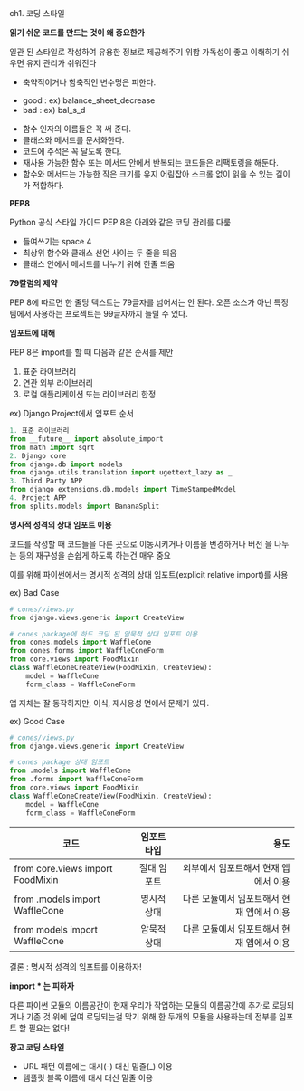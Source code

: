 ch1. 코딩 스타일

**읽기 쉬운 코드를 만드는 것이 왜 중요한가**

일관 된 스타일로 작성하여 유용한 정보로 제공해주기 위함
가독성이 좋고 이해하기 쉬우면 유지 관리가 쉬워진다
* 축약적이거나 함축적인 변수명은 피한다.
- good : ex) balance_sheet_decrease
- bad : ex) bal_s_d
* 함수 인자의 이름들은 꼭 써 준다.
* 클래스와 메서드를 문서화한다.
* 코드에 주석은 꼭 달도록 한다.
* 재사용 가능한 함수 또는 메서드 안에서 반복되는 코드들은 리팩토링을 해둔다.
* 함수와 메서드는 가능한 작은 크기를 유지 어림잡아 스크롤 없이 읽을 수 있는 길이가 적합하다.

**PEP8**

Python 공식 스타일 가이드
PEP 8은 아래와 같은 코딩 관례를 다룸

* 들여쓰기는 space 4
* 최상위 함수와 클래스 선언 사이는 두 줄을 띄움
* 클래스 안에서 메서드를 나누기 위해 한줄 띄움

**79칼럼의 제약**

PEP 8에 따르면 한 줄당 텍스트는 79글자를 넘어서는 안 된다.
오픈 소스가 아닌 특정 팀에서 사용하는 프로젝트는 99글자까지 늘릴 수 있다.

**임포트에 대해**

PEP 8은 import를 할 때 다음과 같은 순서를 제안

1. 표준 라이브러리
2. 연관 외부 라이브러리
3. 로컬 애플리케이션 또는 라이브러리 한정


ex) Django Project에서 임포트 순서
```python
1. 표준 라이브러리
from __future__ import absolute_import
from math import sqrt
2. Django core
from django.db import models
from django.utils.translation import ugettext_lazy as _
3. Third Party APP
from django_extensions.db.models import TimeStampedModel
4. Project APP
from splits.models import BananaSplit
```

**명시적 성격의 상대 임포트 이용**

코드를 작성할 때 코드들을 다른 곳으로 이동시키거나 이름을 번경하거나 버전
을 나누는 등의 재구성을 손쉽게 하도록 하는건 매우 중요

이를 위해 파이썬에서는 명시적 성격의 상대 임포트(explicit relative import)를 사용

ex) Bad Case
```python
# cones/views.py
from django.views.generic import CreateView

# cones package에 하드 코딩 된 암묵적 상대 임포트 이용
from cones.models import WaffleCone
from cones.forms import WaffleConeForm
from core.views import FoodMixin
class WaffleConeCreateView(FoodMixin, CreateView):
    model = WaffleCone
    form_class = WaffleConeForm
```

앱 자체는 잘 동작하지만, 이식, 재사용성 면에서 문제가 있다.

ex) Good Case
```python
# cones/views.py
from django.views.generic import CreateView

# cones package 상대 임포트
from .models import WaffleCone
from .forms import WaffleConeForm
from core.views import FoodMixin
class WaffleConeCreateView(FoodMixin, CreateView):
    model = WaffleCone
    form_class = WaffleConeForm
```

| 코드 | 임포트 타입 | 용도 |
|---|:---:|---:|
| from core.views import FoodMixin | 절대 임포트 | 외부에서 임포트해서 현재 앱에서 이용 |
| from .models import WaffleCone | 명시적 상대 | 다른 모듈에서 임포트해서 현재 앱에서 이용 |
| from models import WaffleCone | 암묵적 상대 | 다른 모듈에서 임포트해서 현재 앱에서 이용| 

결론 : 명시적 성격의 임포트를 이용하자!

**import * 는 피하자**

다른 파이썬 모듈의 이름공간이 현재 우리가 작업하는 모듈의 이름공간에 추가로 로딩되거나 기존 것 위에 덮여 로딩되는걸 막기 위해
한 두개의 모듈을 사용하는데 전부를 임포트 할 필요는 없다!

**장고 코딩 스타일**
* URL 패턴 이름에는 대시(-) 대신 밑줄(_) 이용
* 템플릿 블록 이름에 대시 대신 밑줄 이용
